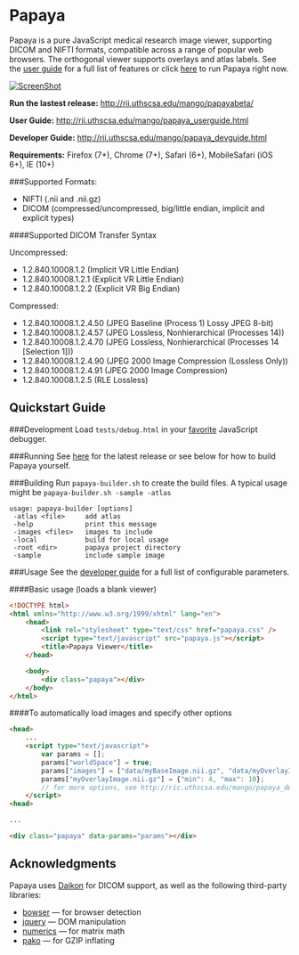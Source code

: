 Papaya 
======

Papaya is a pure JavaScript medical research image viewer, supporting DICOM and NIFTI formats, compatible across a range of popular web browsers.  The orthogonal viewer supports overlays and atlas labels.  See 
the [user guide](http://ric.uthscsa.edu/mango/papaya_userguide.html) for a full list of features or click [here](http://rii.uthscsa.edu/mango/papaya/) to run Papaya right now.

[![ScreenShot](https://raw.github.com/rii-mango/Papaya/master/README-img.png)](http://ric.uthscsa.edu/mango/papaya/)

**Run the lastest release:** http://rii.uthscsa.edu/mango/papayabeta/

**User Guide:** http://rii.uthscsa.edu/mango/papaya_userguide.html

**Developer Guide:** http://rii.uthscsa.edu/mango/papaya_devguide.html

**Requirements:** Firefox (7+), Chrome (7+), Safari (6+), MobileSafari (iOS 6+), IE (10+)

###Supported Formats:
- NIFTI (.nii and .nii.gz)
- DICOM (compressed/uncompressed, big/little endian, implicit and explicit types)

####Supported DICOM Transfer Syntax

Uncompressed:
- 1.2.840.10008.1.2 (Implicit VR Little Endian)
- 1.2.840.10008.1.2.1 (Explicit VR Little Endian)
- 1.2.840.10008.1.2.2 (Explicit VR Big Endian)
 
Compressed:
- 1.2.840.10008.1.2.4.50 (JPEG Baseline (Process 1) Lossy JPEG 8-bit)
- 1.2.840.10008.1.2.4.57 (JPEG Lossless, Nonhierarchical (Processes 14))
- 1.2.840.10008.1.2.4.70 (JPEG Lossless, Nonhierarchical (Processes 14 [Selection 1]))
- 1.2.840.10008.1.2.4.90 (JPEG 2000 Image Compression (Lossless Only))
- 1.2.840.10008.1.2.4.91 (JPEG 2000 Image Compression)
- 1.2.840.10008.1.2.5 (RLE Lossless)

Quickstart Guide
------

###Development
Load `tests/debug.html` in your [favorite](http://www.jetbrains.com/webstorm/) JavaScript debugger.


###Running
See [here](https://github.com/rii-mango/Papaya/tree/master/release) for the latest release or see below for how to build Papaya yourself.


###Building
Run `papaya-builder.sh` to create the build files.  A typical usage might be `papaya-builder.sh -sample -atlas`

```shell
usage: papaya-builder [options]
 -atlas <file>     add atlas
 -help             print this message
 -images <files>   images to include
 -local            build for local usage
 -root <dir>       papaya project directory
 -sample           include sample image
```

###Usage
See the [developer guide](http://ric.uthscsa.edu/mango/papaya_devguide.html) for a full list of configurable parameters.  

####Basic usage (loads a blank viewer)
```html
<!DOCTYPE html>
<html xmlns="http://www.w3.org/1999/xhtml" lang="en">
    <head>
        <link rel="stylesheet" type="text/css" href="papaya.css" />
        <script type="text/javascript" src="papaya.js"></script>
        <title>Papaya Viewer</title>
    </head>

    <body>
        <div class="papaya"></div>
    </body>
</html>
```

####To automatically load images and specify other options
```html
<head>
    ...
    <script type="text/javascript">
        var params = [];
        params["worldSpace"] = true;
        params["images"] = ["data/myBaseImage.nii.gz", "data/myOverlayImage.nii.gz"];
        params["myOverlayImage.nii.gz"] = {"min": 4, "max": 10};
        // for more options, see http://ric.uthscsa.edu/mango/papaya_devguide.html
    </script>
<head>

...

<div class="papaya" data-params="params"></div>

```

Acknowledgments
-----
Papaya uses [Daikon](https://github.com/rii-mango/Daikon) for DICOM support, as well as the following third-party libraries:
- [bowser](https://github.com/ded/bowser) &mdash; for browser detection
- [jquery](http://jquery.com/) &mdash; DOM manipulation
- [numerics](http://numericjs.com/) &mdash; for matrix math
- [pako](https://github.com/nodeca/pako) &mdash; for GZIP inflating


